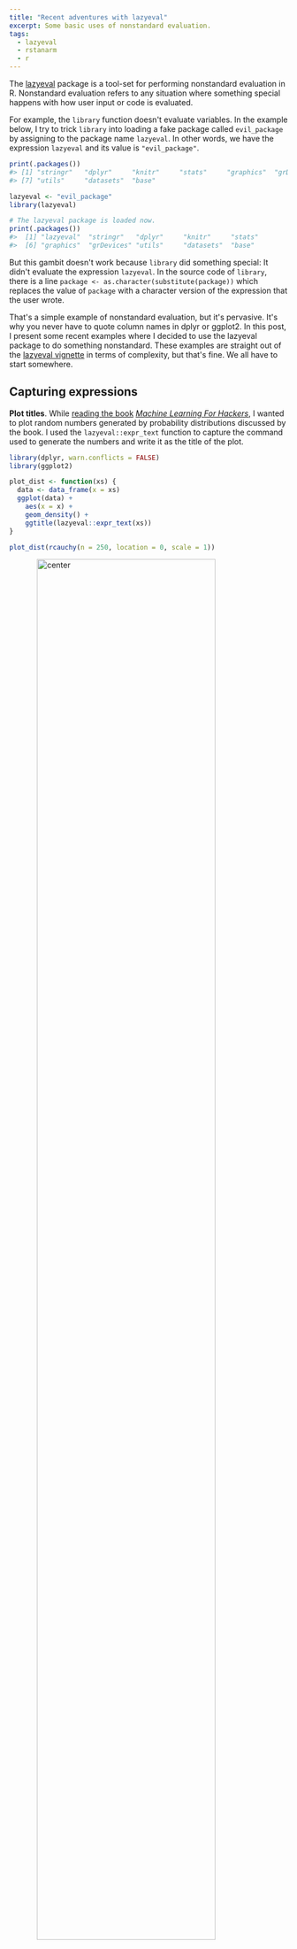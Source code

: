 ```yaml
---
title: "Recent adventures with lazyeval"
excerpt: Some basic uses of nonstandard evaluation.
tags:
  - lazyeval
  - rstanarm
  - r
---
```


The [lazyeval](https://cran.r-project.org/web/packages/lazyeval/) package is a 
tool-set for performing nonstandard evaluation in R.
Nonstandard evaluation refers to any situation where something special happens
with how user input or code is evaluated.

For example, the `library` function doesn't evaluate variables. In the 
example below, I try to trick `library` into loading a fake package called 
`evil_package` by assigning to the package name `lazyeval`. In other words, we
have the expression `lazyeval` and its value is `"evil_package"`.


```r
print(.packages())
#> [1] "stringr"   "dplyr"     "knitr"     "stats"     "graphics"  "grDevices"
#> [7] "utils"     "datasets"  "base"

lazyeval <- "evil_package"
library(lazyeval)

# The lazyeval package is loaded now.
print(.packages())
#>  [1] "lazyeval"  "stringr"   "dplyr"     "knitr"     "stats"    
#>  [6] "graphics"  "grDevices" "utils"     "datasets"  "base"
```

But this gambit doesn't work because `library` did something special: It didn't
evaluate the expression `lazyeval`. In the source code of `library`, there is a
line `package <- as.character(substitute(package))` which replaces the value of
`package` with a character version of the expression that the user wrote.

That's a simple example of nonstandard evaluation, but it's pervasive. It's why 
you never have to quote column names in dplyr or ggplot2. In this post, I
present some recent examples where I decided to use the lazyeval package to do
something nonstandard. These examples are straight out of the 
[lazyeval vignette](https://cran.r-project.org/web/packages/lazyeval/vignettes/lazyeval.html)
in terms of complexity, but that's fine. We all have to start somewhere.



## Capturing expressions

**Plot titles**. While [reading the book](https://twitter.com/tjmahr/status/764147031170551810) [_Machine Learning For Hackers_](http://shop.oreilly.com/product/0636920018483.do), I wanted
to plot random numbers generated by probability distributions discussed by the
book. I used the `lazyeval::expr_text` function to capture the command used to
generate the numbers and write it as the title of the plot.


```r
library(dplyr, warn.conflicts = FALSE)
library(ggplot2)

plot_dist <- function(xs) {
  data <- data_frame(x = xs)
  ggplot(data) +
    aes(x = x) +
    geom_density() +
    ggtitle(lazyeval::expr_text(xs)) 
}

plot_dist(rcauchy(n = 250, location = 0, scale = 1))
```

<img src="/figs//2016-08-15-recent-adventures-with-lazyeval/plot_dist examples-1.png" title="center" alt="center" width="80%" style="display: block; margin: auto;" />

```r
plot_dist(rgamma(n = 25000, shape = 5, rate = .5))
```

<img src="/figs//2016-08-15-recent-adventures-with-lazyeval/plot_dist examples-2.png" title="center" alt="center" width="80%" style="display: block; margin: auto;" />

```r
plot_dist(rexp(n = 25000, rate = .5))
```

<img src="/figs//2016-08-15-recent-adventures-with-lazyeval/plot_dist examples-3.png" title="center" alt="center" width="80%" style="display: block; margin: auto;" />

**Less fussy warning messages**. I recently inherited some code where there were
custom warning messages based on the input. The code threw a warning whenever a
duplicate participant ID was found in a survey. It went something like this:


```r
# some dummy data
study1 <- data_frame(
  id = c(1, 2, 3, 4), 
  response = c("b", "c", "a", "b"))

study2 <- data_frame(
  id = c(1, 2, 2, 3, 1), 
  response = c("a", "a", "a", "b", "c"))

if (anyDuplicated(study1$id)) {
  warning("Duplicate IDs found in Study1", call. = FALSE)
}

if (anyDuplicated(study2$id)) {
  warning("Duplicate IDs found in Study2", call. = FALSE)
}
#> Warning: Duplicate IDs found in Study2
```

To extend this code to a new study, one would just copy-and-paste and update the
`if` statement's condition and warning messages. Like so:


```r
study3 <- data_frame(
  id = c(1, 2, 3, 2), 
  response = c("b", "c", "a", "b"))

if (anyDuplicated(study3$id)) {
  warning("Duplicate IDs found in Study2", call. = FALSE)
}
#> Warning: Duplicate IDs found in Study2
```

Wait, that's not right! I forgot to update the warning message...

This setup is too brittle for me, so I abstracted the procedure into a 
function. First, I wrote a helper function to print out duplicates elements in a
vector. This helper will let us make the warning message a little more
informative.


```r
# Print out duplicated elements in a vector
print_duplicates <- function(xs) {
  duplicated <- xs[duplicated(xs)]
  duplicated %>% sort %>% unique %>% paste0(collapse = ", ")
}

print_duplicates(study2$id)
#> [1] "1, 2"
```

Next, I wrote a function to issue the warnings. I used `lazyeval::expr_label`
convert the user-inputted expression into a string wrapped in backticks. 


```r
# Print a warning if duplicates are found in a vector
warn_duplicates <- function(xs) {
  if (anyDuplicated(xs)) {
    # Get what the user wrote for the xs argument
    actual_xs <- lazyeval::expr_label(xs)
    msg <- paste0("Duplicate entries in ", actual_xs, ": ",
                  print_duplicates(xs))
    warning(msg, call. = FALSE)
  }
  invisible(NULL)
}

warn_duplicates(study1$id)
warn_duplicates(study2$id)
#> Warning: Duplicate entries in `study2$id`: 1, 2
warn_duplicates(study3$id)
#> Warning: Duplicate entries in `study3$id`: 2
```

The advantage of this approach is that the warning is a generic message that can
work on any input. But in a funny way, the warning is also customized for the
input because it includes the input printed verbatim.

An aside: In plotting, I used `lazyeval::expr_text`, but here I used 
`lazyeval::expr_label`. The two differ slighty. Namely, `expr_label` surrounds
the captured expression with backticks to indicate that expression is code:


```r
lazyeval::expr_text(stop())
#> [1] "stop()"
lazyeval::expr_label(stop())
#> [1] "`stop()`"
```

## Asking questions about a posterior distribution

I fit regression models with RStanARM. It lets me fit Bayesian models in 
[Stan](http://mc-stan.org/) by writing conventional R modeling code. (Btw, I'm 
[giving a tutorial on  RStanARM](http://www.meetup.com/MadR-Madison-R-Programming-UseRs-Group/events/233333897/?showDescription=true) in a month.)

Here's a model about [some famous flowers](https://en.wikipedia.org/wiki/Iris_flower_data_set). 


```r
library(rstanarm)

model <- stan_glm(
  Petal.Width ~ Petal.Length * Species,
  data = iris,
  family = gaussian(), 
  prior = normal(0, 1))
```

Here's the essential relationship being explored.


```r
ggplot(iris) + 
  aes(x = Petal.Length, y = Petal.Width, color = Species) + 
  geom_point() + stat_smooth(method = "lm")
```

<img src="/figs//2016-08-15-recent-adventures-with-lazyeval/petal width height by species-1.png" title="center" alt="center" width="80%" style="display: block; margin: auto;" />

The model gives me 4000 samples from the posterior distribution of the model. 


```r
summary(model)
#> stan_glm(formula = Petal.Width ~ Petal.Length * Species, family = gaussian(), 
#>     data = iris, prior = normal(0, 1))
#> 
#> Family: gaussian (identity)
#> Algorithm: sampling
#> Posterior sample size: 4000
#> Observations: 150
#> 
#> Estimates:
#>                                  mean   sd   2.5%   25%   50%   75%
#> (Intercept)                     0.0    0.2 -0.4   -0.1   0.0   0.1 
#> Petal.Length                    0.2    0.1  0.0    0.1   0.2   0.3 
#> Speciesversicolor              -0.1    0.3 -0.6   -0.3  -0.1   0.1 
#> Speciesvirginica                1.1    0.3  0.5    0.9   1.1   1.3 
#> Petal.Length:Speciesversicolor  0.1    0.1 -0.1    0.1   0.1   0.2 
#> Petal.Length:Speciesvirginica   0.0    0.1 -0.2   -0.1   0.0   0.1 
#> sigma                           0.2    0.0  0.2    0.2   0.2   0.2 
#> mean_PPD                        1.2    0.0  1.2    1.2   1.2   1.2 
#> log-posterior                  32.9    1.9 28.2   31.8  33.2  34.3 
#>                                  97.5%
#> (Intercept)                     0.3   
#> Petal.Length                    0.4   
#> Speciesversicolor               0.5   
#> Speciesvirginica                1.7   
#> Petal.Length:Speciesversicolor  0.4   
#> Petal.Length:Speciesvirginica   0.2   
#> sigma                           0.2   
#> mean_PPD                        1.2   
#> log-posterior                  35.7   
#> 
#> Diagnostics:
#>                                mcse Rhat n_eff
#> (Intercept)                    0.0  1.0   704 
#> Petal.Length                   0.0  1.0   711 
#> Speciesversicolor              0.0  1.0   983 
#> Speciesvirginica               0.0  1.0   960 
#> Petal.Length:Speciesversicolor 0.0  1.0   699 
#> Petal.Length:Speciesvirginica  0.0  1.0   638 
#> sigma                          0.0  1.0  2593 
#> mean_PPD                       0.0  1.0  3365 
#> log-posterior                  0.1  1.0  1204 
#> 
#> For each parameter, mcse is Monte Carlo standard error, n_eff is a crude measure of effective sample size, and Rhat is the potential scale reduction factor on split chains (at convergence Rhat=1).
```

At the 2.5% quantile, the `Petal.Length` effect looks like zero or less than
zero. What proportion of the `Petal.Length` effects (for `setosa` flowers) is
positive?

To answer questions like this one in a convenient way, I wrote a function that
takes a boolean expression about a model's parameters and evaluates it inside of
the data-frame summary of the model posterior distribution. `lazyeval::f_eval` 
does the nonstandard evaluation: It evaluates an expression captured by a 
formula like `~ 0 < Petal.Length` inside of a list or data-frame. (Note that the
mean of a logical vector is the proportion of the elements that are true.)


```r
# Get proportion of posterior samples satisfying some inequality
posterior_proportion_ <- function(model, inequality) {
  draws <- as.data.frame(model)
  mean(lazyeval::f_eval(inequality, data = draws))
}

posterior_proportion_(model, ~ 0 < Petal.Length)
#> [1] 0.9325
```

**But all those tildes**... The final underscore in `posterior_proportion_`
follows a convention for distinguishing between nonstandard evaluation functions
that require formulas and those that do not. In the dplyr package, for example,
there is `select_`/`select`/, `mutate_`/`mutate`, and so on. We can do the
formula-free form of this function by using `lazyeval::f_capture` to capture the
input expression as a formula. We then hand that off to the version of the
function that takes a formula. 


```r
posterior_proportion <- function(model, expr) {
  posterior_proportion_(model, lazyeval::f_capture(expr))
}

posterior_proportion(model, 0 < Petal.Length)
#> [1] 0.9325
```

Here's another question: What proportion of the posterior of the `Petal.Length` 
effect for `virginica` flowers is positive? In classical models, we would change
the reference level for the categorical variable, refit the model, and check the
significance. But I don't want to refit this model because that would repeat the
MCMC sampling. (It takes about 30 seconds to fit this model after all!) I'll
just ask the model for the sum of `Petal.Length` and 
`Petal.Length:Speciesversicolor` effects. That will give me the estimated 
`Petal.Length` effect but adjusted for the `versicolor` species.


```r
posterior_proportion(model, 0 < Petal.Length + `Petal.Length:Speciesversicolor`)
#> [1] 1

posterior_proportion(model, 0 < Petal.Length + `Petal.Length:Speciesvirginica`)
#> [1] 0.99975
```

(The backticks around `Petal.Length:Speciesversicolor` here prevent the `:`
symbol from being evaluated as an operator.)


